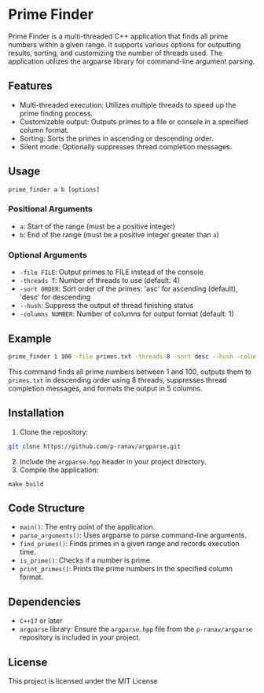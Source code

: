 # Prime Finder

Prime Finder is a multi-threaded C++ application that finds all prime numbers within a given range. It supports various options for outputting results, sorting, and customizing the number of threads used. The application utilizes the argparse library for command-line argument parsing.

## Features

- Multi-threaded execution: Utilizes multiple threads to speed up the prime finding process.
- Customizable output: Outputs primes to a file or console in a specified column format.
- Sorting: Sorts the primes in ascending or descending order.
- Silent mode: Optionally suppresses thread completion messages.

## Usage

```
prime_finder a b [options]
```

### Positional Arguments

- `a`: Start of the range (must be a positive integer)
- `b`: End of the range (must be a positive integer greater than `a`)

### Optional Arguments

- `-file FILE`: Output primes to FILE instead of the console
- `-threads T`: Number of threads to use (default: 4)
- `-sort ORDER`: Sort order of the primes: 'asc' for ascending (default), 'desc' for descending
- `--hush`: Suppress the output of thread finishing status
- `-columns NUMBER`: Number of columns for output format (default: 1)

## Example

```bash
prime_finder 1 100 -file primes.txt -threads 8 -sort desc --hush -columns 5
```

This command finds all prime numbers between 1 and 100, outputs them to `primes.txt` in descending order using 8 threads, suppresses thread completion messages, and formats the output in 5 columns.

## Installation

1. Clone the repository:
```sh
git clone https://github.com/p-ranav/argparse.git
```
2. Include the `argparse.hpp` header in your project directory.
3. Compile the application:
```
make build
```

## Code Structure

- `main()`: The entry point of the application.
- `parse_arguments()`: Uses argparse to parse command-line arguments.
- `find_primes()`: Finds primes in a given range and records execution time.
- `is_prime()`: Checks if a number is prime.
- `print_primes()`: Prints the prime numbers in the specified column format.

## Dependencies

- `C++17` or later
- `argparse` library: Ensure the `argparse.hpp` file from the `p-ranav/argparse` repository is included in your project.

## License
This project is licensed under the MIT License